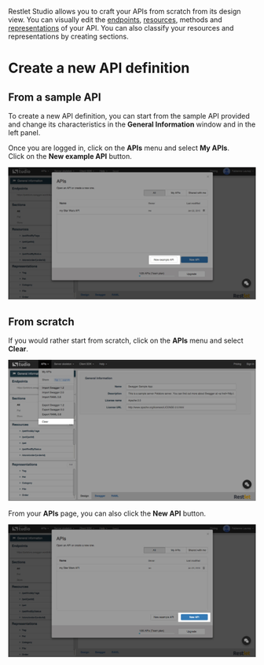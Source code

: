 Restlet Studio allows you to craft your APIs from scratch from its design view. You can visually edit the [endpoints](/technical-resources/restlet-studio/guide/craft/endpoints "endpoints"), [resources](/technical-resources/restlet-studio/guide/craft/resources "resources"), methods and [representations](/technical-resources/restlet-studio/guide/craft/representations "representations") of your API. You can also classify your resources and representations by creating sections.

# Create a new API definition

## From a sample API

To create a new API definition, you can start from the sample API provided and change its characteristics in the **General Information** window and in the left panel.

Once you are logged in, click on the **APIs** menu and select **My APIs**.  
Click on the **New example API** button.

![Sample API](images/new-example-api.jpg "Sample API")


## From scratch

If you would rather start from scratch, click on the **APIs** menu and select **Clear**.

![Clear](images/clear.jpg "Clear")

From your **APIs** page, you can also click the **New API** button.

![Empty API](images/new-api-from-scratch.jpg "Empty API")


<!--
## Save and restore your API definition

To save the API definition you are designing, click the **API** menu and select **Save**. Your API definition is saved in your web browser local storage. You can now close your web browser.  
To restore the version you saved, open Restlet Studio in the same web browser, click the **API** menu and select **Restore**.  
You can thus work offline by restoring an API definition and saving it in your web browser local storage. Of course you will not be able to download SDKs and server skeletons offline.

>**Note:** Your web browser local storage is specific to each web browser. If you cannot find your API definition last version saved, check out your web browser preferences. In Google Chrome, press CTRL+MAJ+Suppr keys, and make sure the **Hosted app data** checkbox is not selected (it is not selected by default).

# Load an API definition sample

If you wish to see an API definition sample, Restlet Studio provides you one by clicking the **API** menu and selecting **Load sample**.
-->
